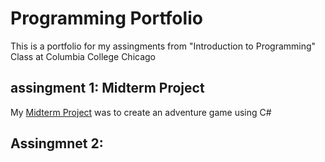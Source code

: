 # Programming Portfolio

This is a portfolio for my assingments from "Introduction to Programming" Class at Columbia College Chicago

## assingment 1: Midterm Project
My [Midterm Project](https://github.com/MBBProgramming/MBB/tree/b80cfb0fa7037bcae991e4c07eca75138719af0a/ToTheCore/ToTheCore) was to create an adventure game using C#

## Assingmnet 2:

